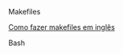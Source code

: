 Makefiles

[Como fazer makefiles em inglês](http://www.cs.swarthmore.edu/~newhall/unixhelp/howto_makefiles.html)

Bash

